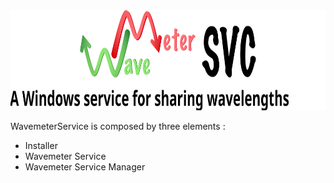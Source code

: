<a>
  <img src="https://github.com/mmazzanti/WavemeterService/blob/master/WM_service_Logo.svg" width="100%" height="160">
</a>

WavemeterService is composed by three elements :
* Installer
* Wavemeter Service
* Wavemeter Service Manager
